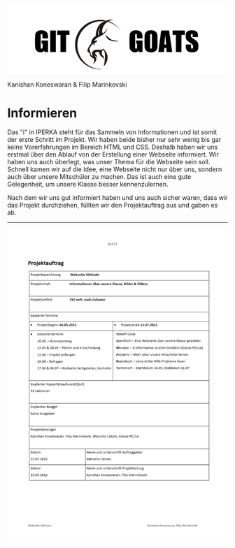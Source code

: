 ![](Bilder/GitGoats.png)

Kanishan Koneswaran & Filip Marinkovski

# Informieren

Das "i" in IPERKA steht für das Sammeln von Informationen und ist somit der erste Schritt im Projekt. Wir haben beide bisher nur sehr wenig bis gar keine Vorerfahrungen im Bereich HTML und CSS. Deshalb haben wir uns erstmal über den Ablauf von der Erstellung einer Webseite informiert. Wir haben uns auch überlegt, was unser Thema für die Webseite sein soll. Schnell kamen wir auf die Idee, eine Webseite nicht nur über uns, sondern auch über unsere Mitschüler zu machen. Das ist auch eine gute Gelegenheit, um unsere Klasse besser kennenzulernen. 

Nach dem wir uns gut informiert haben und uns auch sicher waren, dass wir das Projekt durchziehen, füllten wir den Projektauftrag aus und gaben es ab.

-----


![](Bilder/Projektauftrag.png)



